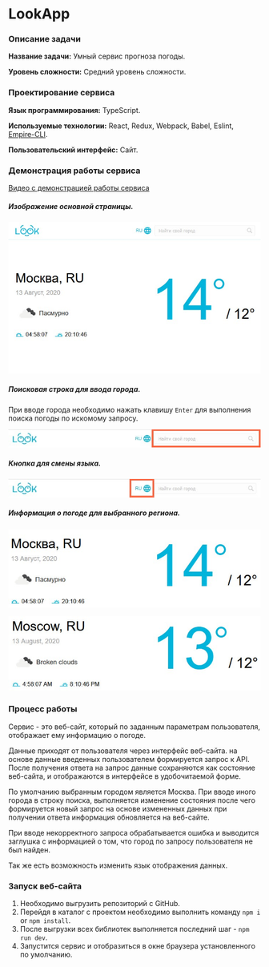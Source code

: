 # LookApp

### Описание задачи

**Название задачи:** Умный сервис прогноза погоды.

**Уровень сложности:** Средний уровень сложности.

### Проектирование сервиса

**Язык программирования:** TypeScript.

**Используемые технологии:** React, Redux, Webpack, Babel, Eslint, [Empire-CLI](https://github.com/MrMurdock11/Empire-CLI/tree/develop).

**Пользовательский интерфейс:** Сайт.

### Демонстрация работы сервиса

[Видео с демонстрацией работы сервиса](https://raw.githubusercontent.com/MrMurdock11/LookApp/develop/.README/weather.mp4)

##### Изображение основной страницы.

![Основная страница](https://raw.githubusercontent.com/MrMurdock11/LookApp/develop/.README/weather.jpg)

##### Поисковая строка для ввода города.

При вводе города необходимо нажать клавишу `Enter` для выполнения поиска погоды по искомому запросу.

![Поисковая строка](https://raw.githubusercontent.com/MrMurdock11/LookApp/develop/.README/search.jpg)

##### Кнопка для смены языка.

![Кнопка смены языка](https://raw.githubusercontent.com/MrMurdock11/LookApp/develop/.README/language.jpg)

##### Информация о погоде для выбранного региона.

![Информация о погоде на русском](https://raw.githubusercontent.com/MrMurdock11/LookApp/develop/.README/weather-info-ru.jpg)

![Информация о погоде на английском](https://raw.githubusercontent.com/MrMurdock11/LookApp/develop/.README/weather-info-en.jpg)

### Процесс работы

Сервис - это веб-сайт, который по заданным параметрам пользователя, отображает ему информацию о погоде.

Данные приходят от пользователя через интерфейс веб-сайта. на основе данные введенных пользователем формируется запрос к API. После получения ответа на запрос данные сохраняются как состояние веб-сайта, и отображаются в интерфейсе в удобочитаемой форме.

По умолчанию выбранным городом является Москва. При вводе иного города в строку поиска, выполняется изменение состояния после чего формируется новый запрос на основе измененных данных при получении ответа информация обновляется на веб-сайте.

При вводе некорректного запроса обрабатывается ошибка и выводится заглушка с информацией о том, что город по запросу пользователя не был найден.

Так же есть возможность изменить язык отображения данных.

### Запуск веб-сайта

1. Необходимо выгрузить репозиторий с GitHub.
1. Перейдя в каталог с проектом необходимо выполнить команду `npm i` or `npm install`.
1. После выгрузки всех библиотек выполняется последний шаг - `npm run dev`.
1. Запустится сервис и отобразиться в окне браузера установленного по умолчанию.
